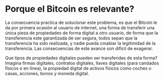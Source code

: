 # Porque el Bitcoin es relevante?

La consecuencia practica de solucionar este problema, es que el Bitcoin le da por primera ocasión al usuario de internet, una forma de transferir una única pieza de propiedades de forma digital a otro usuario, de forma que la transferencia este garantizada de ser segura, todos sepan que la transferencia ha sido realizada, y nadie pueda cmabiar la legitimidad de la transferencia. Las consecuencias de este avance son dificil de exagerar.

Que tipos de propiedades digitales pueden ser transferidas de esta forma? Imagina firmas digitales, contratos digitales, llaves digitales (para candados físicos o en línea), la propiedad digital de activos físicos como coches o casas, acciones, bonos y moneda digital.

